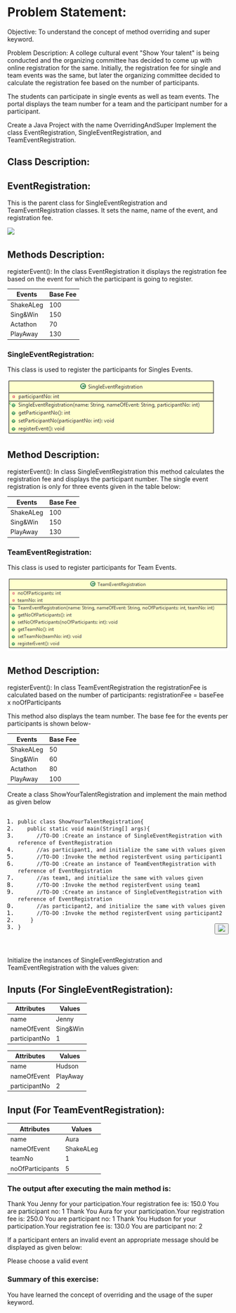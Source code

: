 # Problem Statement:

Objective: To understand the concept of method overriding and super keyword.

Problem Description: A college cultural event "Show Your talent" is being conducted and the organizing committee has decided to come up with online registration for the same. Initially, the registration fee for single and team events was the same, but later the organizing committee decided to calculate the registration fee based on the number of participants.

The students can participate in single events as well as team events. The portal displays the team number for a team and the participant number for a participant.

Create a Java Project with the name OverridingAndSuper Implement the class EventRegistration, SingleEventRegistration, and TeamEventRegistration.

 

## Class Description:

## EventRegistration:

This is the parent class for SingleEventRegistration and TeamEventRegistration classes. It sets the name, name of the event, and registration fee.

<img src="1.pmg">

## Methods Description:

registerEvent(): In the class EventRegistration it displays the registration fee based on the event for which the participant is going to register.

<table class="tbl-holder__tbl">
	<thead>
		<tr>
			<th>Events</th>
			<th>Base Fee</th>
		</tr>
	</thead>
	<tbody>
		<tr>
			<td>ShakeALeg</td>
			<td>100</td>
		</tr>
		<tr>
			<td>Sing&amp;Win</td>
			<td>150</td>
		</tr>
		<tr>
			<td>Actathon</td>
			<td>70</td>
		</tr>
		<tr>
			<td>PlayAway</td>
			<td>130</td>
		</tr>
	</tbody>
</table>

### SingleEventRegistration:

This class is used to register the participants for Singles Events.

<img src="2.png">

## Method Description:

registerEvent(): In class SingleEventRegistration this method calculates the registration fee and displays the participant number. The single event registration is only for three events given in the table below:

<table class="tbl-holder__tbl">
	<thead>
		<tr>
			<th>Events</th>
			<th>Base Fee</th>
		</tr>
	</thead>
	<tbody>
		<tr>
			<td>ShakeALeg</td>
			<td>100</td>
		</tr>
		<tr>
			<td>Sing&amp;Win</td>
			<td>150</td>
		</tr>
		<tr>
			<td>PlayAway</td>
			<td>130</td>
		</tr>
	</tbody>
</table>

### TeamEventRegistration:

This class is used to register participants for Team Events.

<img src="3.png">

## Method Description:

registerEvent(): In class TeamEventRegistration the registrationFee is calculated based on the number of participants:
registrationFee = baseFee x noOfParticipants

This method also displays the team number. The base fee for the events per participants is shown below-

<table class="tbl-holder__tbl">
	<thead>
		<tr>
			<th>Events</th>
			<th>Base Fee</th>
		</tr>
	</thead>
	<tbody>
		<tr>
			<td>ShakeALeg</td>
			<td>50</td>
		</tr>
		<tr>
			<td>Sing&amp;Win</td>
			<td>60</td>
		</tr>
		<tr>
			<td>Actathon</td>
			<td>80</td>
		</tr>
		<tr>
			<td>PlayAway</td>
			<td>100</td>
		</tr>
	</tbody>
</table>

Create a class ShowYourTalentRegistration and implement the main method as given below

<div class="imgHolder7">
<pre class="prettyprint linenums:1 prettyprinted" id="codepane0" style=""><ol class="linenums"><li value="1" class="L0"><code class="language-java"><span class="kwd">public</span><span class="pln"> </span><span class="kwd">class</span><span class="pln"> </span><span class="typ">ShowYourTalentRegistration</span><span class="pun">{</span></code></li><li class="L1"><code class="language-java"><span class="pln">   </span><span class="kwd">public</span><span class="pln"> </span><span class="kwd">static</span><span class="pln"> </span><span class="kwd">void</span><span class="pln"> main</span><span class="pun">(</span><span class="typ">String</span><span class="pun">[]</span><span class="pln"> args</span><span class="pun">){</span></code></li><li class="L2"><code class="language-java"><span class="pln">      </span><span class="com">//TO-DO :Create an instance of SingleEventRegistration with reference of EventRegistration</span></code></li><li class="L3"><code class="language-java"><span class="pln">      </span><span class="com">//as participant1, and initialize the same with values given</span></code></li><li class="L4"><code class="language-java"><span class="pln">      </span><span class="com">//TO-DO :Invoke the method registerEvent using participant1</span></code></li><li class="L5"><code class="language-java"><span class="pln">      </span><span class="com">//TO-DO :Create an instance of TeamEventRegistration with reference of EventRegistration</span></code></li><li class="L6"><code class="language-java"><span class="pln">      </span><span class="com">//as team1, and initialize the same with values given</span></code></li><li class="L7"><code class="language-java"><span class="pln">      </span><span class="com">//TO-DO :Invoke the method registerEvent using team1</span></code></li><li class="L8"><code class="language-java"><span class="pln">      </span><span class="com">//TO-DO :Create an instance of SingleEventRegistration with reference of EventRegistration</span></code></li><li class="L9"><code class="language-java"><span class="pln">      </span><span class="com">//as participant2, and initialize the same with values given</span></code></li><li class="L0"><code class="language-java"><span class="pln">      </span><span class="com">//TO-DO :Invoke the method registerEvent using participant2</span></code></li><li class="L1"><code class="language-java"><span class="pln">    </span><span class="pun">}</span></code></li><li class="L2"><code class="language-java"><span class="pun">}</span></code><button id="copyButton0" class="transparent-button" tabindex="0" aria-label="copy" onclick="copyToClipBoardFunction(codepane0,copyButton0)" style="float: right; color: white;"><img aria-label="copy button" src="/assets/common/plugins/web-module/copyButtonImage.svg"></button></li></ol></pre>

<p>&nbsp;</p>
</div>

Initialize the instances of SingleEventRegistration and TeamEventRegistration with the values given:

## Inputs (For SingleEventRegistration):

<table class="tbl-holder__tbl">
	<thead>
		<tr>
			<th>Attributes</th>
			<th>Values</th>
		</tr>
	</thead>
	<tbody>
		<tr>
			<td>name</td>
			<td>Jenny</td>
		</tr>
		<tr>
			<td>nameOfEvent</td>
			<td>Sing&amp;Win</td>
		</tr>
		<tr>
			<td>participantNo</td>
			<td>1</td>
		</tr>
	</tbody>
</table>

<table class="tbl-holder__tbl">
	<thead>
		<tr>
			<th>Attributes</th>
			<th>Values</th>
		</tr>
	</thead>
	<tbody>
		<tr>
			<td>name</td>
			<td>Hudson</td>
		</tr>
		<tr>
			<td>nameOfEvent</td>
			<td>PlayAway</td>
		</tr>
		<tr>
			<td>participantNo</td>
			<td>2</td>
		</tr>
	</tbody>
</table>

## Input (For TeamEventRegistration):

<table class="tbl-holder__tbl">
	<thead>
		<tr>
			<th>Attributes</th>
			<th>Values</th>
		</tr>
	</thead>
	<tbody>
		<tr>
			<td>name</td>
			<td>Aura</td>
		</tr>
		<tr>
			<td>nameOfEvent</td>
			<td>ShakeALeg</td>
		</tr>
		<tr>
			<td>teamNo</td>
			<td>1</td>
		</tr>
		<tr>
			<td>noOfParticipants</td>
			<td>5</td>
		</tr>
	</tbody>
</table>

### The output after executing the main method is:

Thank You Jenny for your participation.Your registration fee is: 150.0
You are participant no: 1
Thank You Aura for your participation.Your registration fee is: 250.0
You are participant no: 1
Thank You Hudson for your participation.Your registration fee is: 130.0
You are participant no: 2

If a participant enters an invalid event an appropriate message should be displayed as given below:

Please choose a valid event

### Summary of this exercise:

You have learned the concept of overriding and the usage of the super keyword.